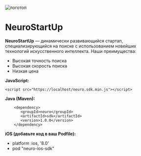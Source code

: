 ![логотоп](https://camo.githubusercontent.com/c6727c717cad1e4820481abb87524f90782445c5/68747470733a2f2f692e696d6775722e636f6d2f495a4f525769492e706e67)

# NeuroStartUp #

**NeuroStartUp** — динамически развивающийся стартап, специализирующийся на поиске с использованием новейших технологий искусственного интеллекта. Наши преимущества:

* Высокая точность поиска
* Высокая скорость поиска
* Низкая цена


**JavaScript:**

``` <script src="https://localhost/neuro.sdk.min.js"></script> ```

**Java (Maven):**

``` 
    <dependency>
       <groupId>neuro</groupId>
       <artifactId>sdk</artifactId>
       <version>1.0.0</version>
    </dependency> 
```

**iOS (добавьте код в ваш Podfile):**

* platform :ios, '8.0'
* pod "neuro-ios-sdk"